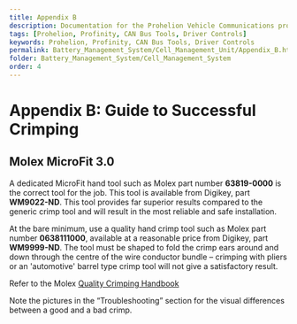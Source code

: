 ```yaml
---
title: Appendix B
description: Documentation for the Prohelion Vehicle Communications protocol
tags: [Prohelion, Profinity, CAN Bus Tools, Driver Controls]
keywords: Prohelion, Profinity, CAN Bus Tools, Driver Controls
permalink: Battery_Management_System/Cell_Management_Unit/Appendix_B.html
folder: Battery_Management_System/Cell_Management_System
order: 4
---
```


# Appendix B: Guide to Successful Crimping 

## Molex MicroFit 3.0

A dedicated MicroFit hand tool such as Molex part number <strong>63819-0000</strong> is the correct tool for the job.  This tool is available from Digikey, part <strong>WM9022-ND</strong>.  This tool provides far superior results compared to the generic crimp tool and will result in the most reliable and safe installation.

At the bare minimum, use a quality hand crimp tool such as Molex part number <strong>0638111000</strong>, available at a reasonable price from Digikey, part <strong>WM9999-ND</strong>.  The tool must be shaped to fold the crimp ears around and down through the centre of the wire conductor bundle – crimping with pliers or an 'automotive' barrel type crimp tool will not give a satisfactory result.  

Refer to the Molex [Quality Crimping Handbook](http://www.molex.com/pdm_docs/ats/TM-638000029.pdf)

Note the pictures in the “Troubleshooting” section for the visual differences between a good and a bad crimp.
